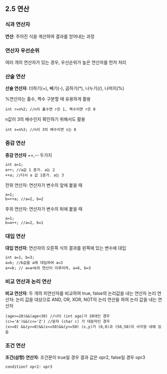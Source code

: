 ## 2.5 연산

### 식과 연산자

**연산**: 주어진 식을 계산하여 결과를 얻어내는 과정

### 연산자 우선순위

여러 개의 연산자가 있는 경우, 우선순위가 높은 연산자를 먼저 처리

### 산술 연산

**산술 연산자**: 더하기(+), 빼기(-), 곱하기(*), 나누기(/), 나머지(%)

%연산자는 홀수, 짝수 구분할 때 유용하게 활용

    int r=n%2; //n이 홀수면 r은 1, 짝수이면 r은 0

n값이 3의 배수인지 확인하기 위해서도 활용

    int s=n%3; //n이 3의 배수이면 s는 0

### 증감 연산

**증감 연산자** ++,-- 두가지

    int a=1;
    a++; //a값 1 증가. a는 2
    ++a; //다시 a 값 1증가. a는 3

전위 연산자: 연산자가 변수의 앞에 붙을 때

    a=1;
    b=++a; //a=2, b=2

후위 연산자: 연산자가 변수의 뒤에 붙을 때

    a=1;
    b=a++; //a=2, b=1

### 대입 연산

**대입 연산자**: 연산자의 오른쪽 식의 결과를 왼쪽에 있는 변수에 대입

    int a=1, b=3;
    a=b; //b값을 a에 대입하여 a=3
    a+=b; // a=a+b의 연산이 이루어져, a=6, b=3

### 비교 연산과 논리 연산

**비교 연산자**: 두 개의 피연산자를 비교하여 true, false의 논리값을 내는 연산자
논리 연산자: 논리 값을 대상으로 AND, OR, XOR, NOT의 논리 연산을 하여 논리 값을 내는 연산자

    (age>=20)&&(age<30) //나이 (int age)가 20대인 경우
    (c>='A')&&(c<='Z') //문자 (char c) 가 대문자인 경우
    (x>=0) &&(y>=0)&&(x<=50)&&(y<=50) (x,y)가 (0,0)과 (50,50)의 사각형 내에 있음

### 조건 연산

**조건(삼항) 연산자**: 조건문이 true일 경우 결과 값은 opr2, false일 경우 opr3

    condition? opr2: opr3

